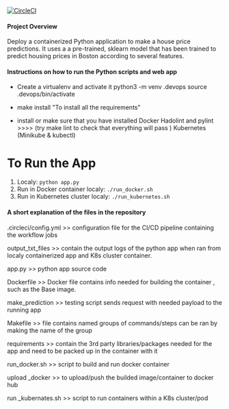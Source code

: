 [![CircleCI](https://circleci.com/gh/Remon222/project-4/tree/main.svg?style=svg)](https://circleci.com/gh/Remon222/project-4/tree/main)

#### Project Overview

Deploy a containerized Python application to make a house price predictions. It uses a a pre-trained, sklearn model that has been trained to predict housing prices in Boston according to several features.

#### Instructions on how to run the Python scripts and web app

- Create a virtualenv and activate it
	python3 -m venv .devops
	source .devops/bin/activate

- make install "To install all the requirements" 

-  install or make sure that you have installed
	Docker
	Hadolint and pylint    >>>> (try make lint to check that everything will pass )
	Kubernetes (Minikube & kubectl)

# To Run the App

1. Localy:  `python app.py`
2. Run in Docker container localy:  `./run_docker.sh`
3. Run in Kubernetes cluster localy:  `./run_kubernetes.sh`

#### A short explanation of the files in the repository

.circleci/config.yml >> configuration file for the CI/CD pipeline containing the workflow jobs

output_txt_files >> contain the output logs of the python app when ran from localy containerized app and K8s cluster container.

app.py >> python app source code

Dockerfile >> Docker file contains info needed for building the container , such as the Base image.

make_prediction >> testing script sends request with needed payload to the running app 

Makefile >> file contains named groups of commands/steps can be ran by making the name of the group

requirements >> contain the 3rd party libraries/packages needed for the app and need to be packed up in the container with it

run_docker.sh >> script to build and run docker container

upload _docker >> to upload/push the builded image/container to docker hub

run _kubernates.sh >> script to run containers within a K8s cluster/pod